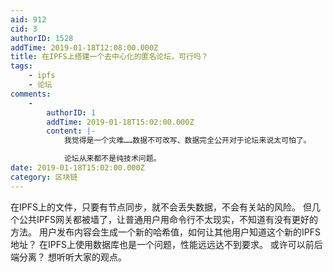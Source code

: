 ```yaml
---
aid: 912
cid: 3
authorID: 1528
addTime: 2019-01-18T12:08:00.000Z
title: 在IPFS上搭建一个去中心化的匿名论坛，可行吗？
tags:
    - ipfs
    - 论坛
comments:
    -
        authorID: 1
        addTime: 2019-01-18T15:02:00.000Z
        content: |-
            我觉得是一个灾难……数据不可改写、数据完全公开对于论坛来说太可怕了。

            论坛从来都不是纯技术问题。
date: 2019-01-18T15:02:00.000Z
category: 区块链
---
```


在IPFS上的文件，只要有节点同步，就不会丢失数据，不会有关站的风险。 但几个公共IPFS网关都被墙了，让普通用户用命令行不太现实，不知道有没有更好的方法。 用户发布内容会生成一个新的哈希值，如何让其他用户知道这个新的IPFS地址？ 在IPFS上使用数据库也是一个问题，性能远远达不到要求。 或许可以前后端分离？ 想听听大家的观点。
